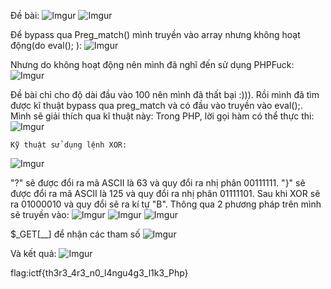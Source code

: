 Đề bài:
![Imgur](https://i.imgur.com/5JUcvfJ.png)
![Imgur](https://i.imgur.com/ToEwB3h.png)

Để bypass qua Preg_match() mình truyền vào array nhưng không hoạt động(do eval(); ):
![Imgur](https://i.imgur.com/WjQBl7e.png)

Nhưng do không hoạt động nên mình đã nghĩ đến sử dụng PHPFuck:
![Imgur](https://i.imgur.com/LD5Kz1O.png)

Đề bài chỉ cho độ dài đầu vào 100 nên mình đã thất bại :))).
Rồi mình đã tìm được kĩ thuật bypass qua preg_match và có đầu vào truyền vào eval();.
Mình sẽ giải thích qua kĩ thuật này:
    Trong PHP, lời gọi hàm có thể thực thi:
![Imgur](https://i.imgur.com/wkVvxTM.png)

    Kỹ thuật sử dụng lệnh XOR:
![Imgur](https://i.imgur.com/TlG9Ifw.png)

"?" sẽ được đổi ra mã ASCII là 63 và quy đổi ra nhị phân 00111111.
"}" sẽ được đổi ra mã ASCII là 125 và quy đổi ra nhị phân 01111101.
Sau khi XOR sẽ ra 01000010 và quy đổi sẽ ra kí tự "B".
Thông qua 2 phương pháp trên mình sẽ truyền vào: 
![Imgur](https://i.imgur.com/tieSo5U.png)
![Imgur](https://i.imgur.com/KD79Cp7.png)
![Imgur](https://i.imgur.com/eP3ph4F.png)

$_GET[__] để nhận các tham số
![Imgur](https://i.imgur.com/bvYVMpq.png)

Và kết quả:
![Imgur](https://i.imgur.com/LM4w29K.png)

flag:ictf{th3r3_4r3_n0_l4ngu4g3_l1k3_Php}


